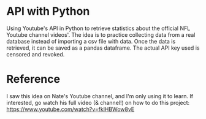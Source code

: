 # API with Python
Using Youtube's API in Python to retrieve statistics about the official NFL Youtube channel videos'. The idea is to practice collecting data from a real database instead of importing a csv file with data. Once the data is retrieved, it can be saved as a pandas dataframe. The actual API key used is censored and revoked.

# Reference
I saw this idea on Nate's Youtube channel, and I'm only using it to learn. If interested, go watch his full video (& channel!) on how to do this project: https://www.youtube.com/watch?v=fklHBWow8vE
